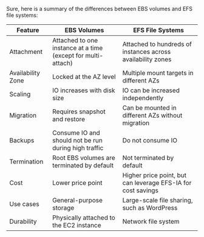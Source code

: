 Sure, here is a summary of the differences between EBS volumes and EFS file systems:

|Feature|EBS Volumes|EFS File Systems|
|---|---|---|
|Attachment|Attached to one instance at a time (except for multi-attach)|Attached to hundreds of instances across availability zones|
|Availability Zone|Locked at the AZ level|Multiple mount targets in different AZs|
|Scaling|IO increases with disk size|IO can be increased independently|
|Migration|Requires snapshot and restore|Can be mounted in different AZs without migration|
|Backups|Consume IO and should not be run during high traffic|Do not consume IO|
|Termination|Root EBS volumes are terminated by default|Not terminated by default|
|Cost|Lower price point|Higher price point, but can leverage EFS-IA for cost savings|
|Use cases|General-purpose storage|Large-scale file sharing, such as WordPress|
|Durability|Physically attached to the EC2 instance|Network file system|
